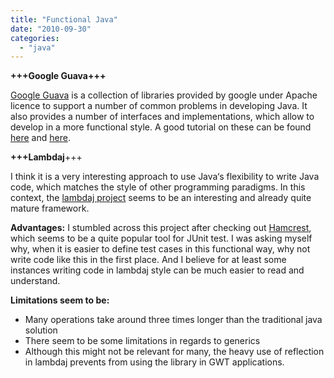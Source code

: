 ```yaml
---
title: "Functional Java"
date: "2010-09-30"
categories: 
  - "java"
---
```


**+++Google Guava+++**

[Google Guava](http://code.google.com/p/guava-libraries/) is a collection of libraries provided by google under Apache licence to support a number of common problems in developing Java. It also provides a number of interfaces and implementations, which allow to develop in a more functional style. A good tutorial on these can be found [here](http://java.dzone.com/articles/touch-functional-style-plain?utm_source=feedburner&utm_medium=feed&utm_campaign=Feed%3A+javalobby%2Ffrontpage+%28Javalobby+%2F+Java+Zone%29) and [here](http://java.dzone.com/articles/touch-functional-style-plain-0).

**+++Lambdaj**+++

I think it is a very interesting approach to use Java‘s flexibility to write Java code, which matches the style of other programming paradigms. In this context, the [lambdaj project](http://code.google.com/p/lambdaj/) seems to be an interesting and already quite mature framework.

**Advantages:** I stumbled across this project after checking out [Hamcrest](http://code.google.com/p/hamcrest/wiki/UsesOfHamcrest), which seems to be a quite popular tool for JUnit test. I was asking myself why, when it is easier to define test cases in this functional way, why not write code like this in the first place. And I believe for at least some instances writing code in lambdaj style can be much easier to read and understand.

**Limitations seem to be:**

- Many operations take around three times longer than the traditional java solution
- There seem to be some limitations in regards to generics
- Although this might not be relevant for many, the heavy use of reflection in lambdaj prevents from using the library in GWT applications.
